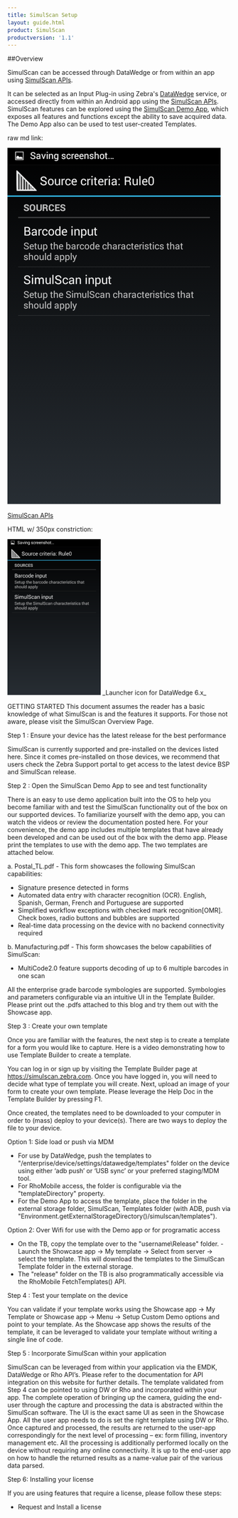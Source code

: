 ```yaml
---
title: SimulScan Setup
layout: guide.html
product: SimulScan
productversion: '1.1'
---
```

##Overview

SimulScan can be accessed through DataWedge or from within an app using [SimulScan APIs](../../api). 


It can be selected as an Input Plug-in using Zebra's [DataWedge](../../../../datawedge) service, or accessed directly from within an Android app using the [SimulScan APIs](../../api). SimulScan features can be explored using the [SimulScan Demo App](../demo), which exposes all features and functions except the ability to save acquired data. The Demo App also can be used to test user-created Templates.

raw md link:

![img](SimulScan_input.png)


[SimulScan APIs](../../api)


HTML w/ 350px constriction:

<img style="height:350px" src="SimulScan_input.png"/>
_Launcher icon for DataWedge 6.x_
<br>


GETTING STARTED
This document assumes the reader has a basic knowledge of what SimulScan is and the features it supports. For those not aware, please visit the SimulScan Overview Page.

Step 1 : Ensure your device has the latest release for the best performance

SimulScan is currently supported and pre-installed on the devices listed here. Since it comes pre-installed on those devices, we recommend that users check the Zebra Support portal to get access to the latest device BSP and SimulScan release.


Step 2 : Open the SimulScan Demo App to see and test functionality

There is an easy to use demo application built into the OS to help you become familiar with and test the SimulScan functionality out of the box on our supported devices. To familiarize yourself with the demo app, you can watch the videos or review the documentation posted here. For your convenience, the demo app includes multiple templates that have already been developed and can be used out of the box with the demo app. Please print the templates to use with the demo app. The two templates are attached below. 

a. Postal_TL.pdf - This form showcases the following SimulScan capabilities: 
- Signature presence detected in forms 
- Automated data entry with character recognition (OCR). English, Spanish, German, French and Portuguese are supported 
- Simplified workflow exceptions with checked mark recognition[OMR]. Check boxes, radio buttons and bubbles are supported 
- Real-time data processing on the device with no backend connectivity required 

b. Manufacturing.pdf - This form showcases the below capabilities of SimulScan: 
- MultiCode2.0 feature supports decoding of up to 6 multiple barcodes in one scan 

All the enterprise grade barcode symbologies are supported. Symbologies and parameters configurable via an intuitive UI in the Template Builder. Please print out the .pdfs attached to this blog and try them out with the Showcase app.


Step 3 : Create your own template

Once you are familiar with the features, the next step is to create a template for a form you would like to capture. Here is a video demonstrating how to use Template Builder to create a template. 

You can log in or sign up by visiting the Template Builder page at https://simulscan.zebra.com. Once you have logged in, you will need to decide what type of template you will create. Next, upload an image of your form to create your own template. Please leverage the Help Doc in the Template Builder by pressing F1. 

Once created, the templates need to be downloaded to your computer in order to (mass) deploy to your device(s). There are two ways to deploy the file to your device. 

Option 1: Side load or push via MDM 
- For use by DataWedge, push the templates to "/enterprise/device/settings/datawedge/templates" folder on the device using either ‘adb push’ or ‘USB sync’ or your preferred staging/MDM tool. 
- For RhoMobile access, the folder is configurable via the "templateDirectory" property. 
- For the Demo App to access the template, place the folder in the external storage folder, SimulScan, Templates folder (with ADB, push via "Environment.getExternalStorageDirectory()/simulscan/templates"). 

Option 2: Over Wifi for use with the Demo app or for programatic access 
- On the TB, copy the template over to the "username\Release" folder. - Launch the Showcase app -> My template -> Select from server -> select the template. This will download the templates to the SimulScan Template folder in the external storage. 
- The "release" folder on the TB is also programmatically accessible via the RhoMobile FetchTemplates() API.


Step 4 : Test your template on the device

You can validate if your template works using the Showcase app -> My Template or Showcase app -> Menu -> Setup Custom Demo options and point to your template.
As the Showcase app shows the results of the template, it can be leveraged to validate your template without writing a single line of code.


Step 5 : Incorporate SimulScan within your application

SimulScan can be leveraged from within your application via the EMDK, DataWedge or Rho API’s. Please refer to the documentation for API integration on this website for further details.
The template validated from Step 4 can be pointed to using DW or Rho and incorporated within your app. The complete operation of bringing up the camera, guiding the end-user through the capture and processing the data is abstracted within the SimulScan software. The UI is the exact same UI as seen in the Showcase App. All the user app needs to do is set the right template using DW or Rho. Once captured and processed, the results are returned to the user-app correspondingly for the next level of processing – ex: form filling, inventory management etc. 
All the processing is additionally performed locally on the device without requiring any online connectivity. It is up to the end-user app on how to handle the returned results as a name-value pair of the various data parsed.


Step 6: Installing your license

If you are using features that require a license, please follow these steps:
- Request and Install a license

